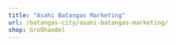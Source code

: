 ```yaml
---
title: "Asahi Batangas Marketing"
url: /batangas-city/asahi-batangas-marketing/
shop: Großhandel
---
```

